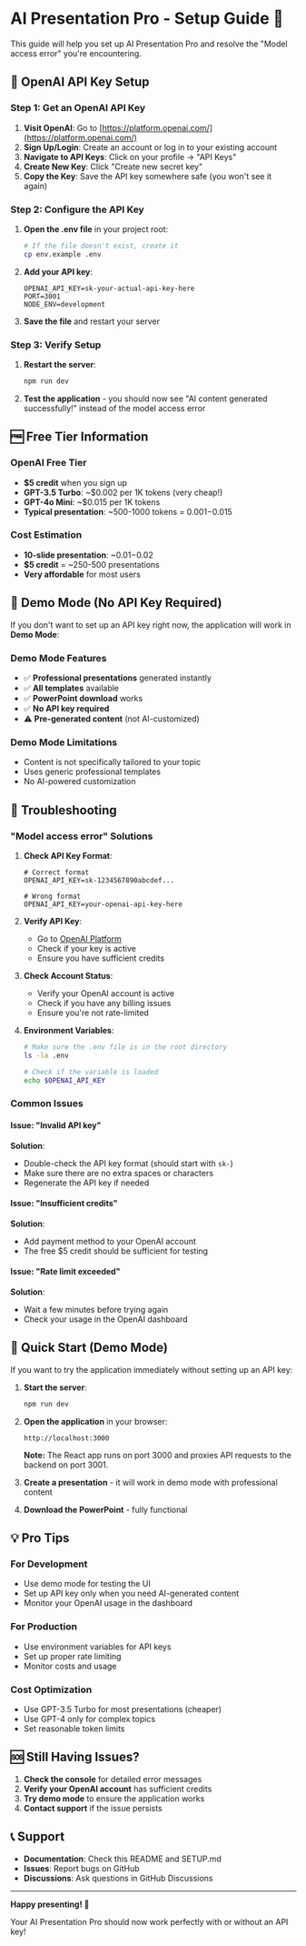 # AI Presentation Pro - Setup Guide 🚀

This guide will help you set up AI Presentation Pro and resolve the "Model access error" you're encountering.

## 🔑 OpenAI API Key Setup

### Step 1: Get an OpenAI API Key

1. **Visit OpenAI**: Go to [https://platform.openai.com/](https://platform.openai.com/)
2. **Sign Up/Login**: Create an account or log in to your existing account
3. **Navigate to API Keys**: Click on your profile → "API Keys"
4. **Create New Key**: Click "Create new secret key"
5. **Copy the Key**: Save the API key somewhere safe (you won't see it again)

### Step 2: Configure the API Key

1. **Open the .env file** in your project root:
   ```bash
   # If the file doesn't exist, create it
   cp env.example .env
   ```

2. **Add your API key**:
   ```env
   OPENAI_API_KEY=sk-your-actual-api-key-here
   PORT=3001
   NODE_ENV=development
   ```

3. **Save the file** and restart your server

### Step 3: Verify Setup

1. **Restart the server**:
   ```bash
   npm run dev
   ```

2. **Test the application** - you should now see "AI content generated successfully!" instead of the model access error

## 🆓 Free Tier Information

### OpenAI Free Tier
- **$5 credit** when you sign up
- **GPT-3.5 Turbo**: ~$0.002 per 1K tokens (very cheap!)
- **GPT-4o Mini**: ~$0.015 per 1K tokens
- **Typical presentation**: ~500-1000 tokens = $0.001-$0.015

### Cost Estimation
- **10-slide presentation**: ~$0.01-$0.02
- **$5 credit** = ~250-500 presentations
- **Very affordable** for most users

## 🎯 Demo Mode (No API Key Required)

If you don't want to set up an API key right now, the application will work in **Demo Mode**:

### Demo Mode Features
- ✅ **Professional presentations** generated instantly
- ✅ **All templates** available
- ✅ **PowerPoint download** works
- ✅ **No API key required**
- ⚠️ **Pre-generated content** (not AI-customized)

### Demo Mode Limitations
- Content is not specifically tailored to your topic
- Uses generic professional templates
- No AI-powered customization

## 🔧 Troubleshooting

### "Model access error" Solutions

1. **Check API Key Format**:
   ```env
   # Correct format
   OPENAI_API_KEY=sk-1234567890abcdef...
   
   # Wrong format
   OPENAI_API_KEY=your-openai-api-key-here
   ```

2. **Verify API Key**:
   - Go to [OpenAI Platform](https://platform.openai.com/api-keys)
   - Check if your key is active
   - Ensure you have sufficient credits

3. **Check Account Status**:
   - Verify your OpenAI account is active
   - Check if you have any billing issues
   - Ensure you're not rate-limited

4. **Environment Variables**:
   ```bash
   # Make sure the .env file is in the root directory
   ls -la .env
   
   # Check if the variable is loaded
   echo $OPENAI_API_KEY
   ```

### Common Issues

#### Issue: "Invalid API key"
**Solution**: 
- Double-check the API key format (should start with `sk-`)
- Make sure there are no extra spaces or characters
- Regenerate the API key if needed

#### Issue: "Insufficient credits"
**Solution**:
- Add payment method to your OpenAI account
- The free $5 credit should be sufficient for testing

#### Issue: "Rate limit exceeded"
**Solution**:
- Wait a few minutes before trying again
- Check your usage in the OpenAI dashboard

## 🚀 Quick Start (Demo Mode)

If you want to try the application immediately without setting up an API key:

1. **Start the server**:
   ```bash
   npm run dev
   ```

2. **Open the application** in your browser:
   ```
   http://localhost:3000
   ```
   
   **Note:** The React app runs on port 3000 and proxies API requests to the backend on port 3001.

3. **Create a presentation** - it will work in demo mode with professional content

4. **Download the PowerPoint** - fully functional

## 💡 Pro Tips

### For Development
- Use demo mode for testing the UI
- Set up API key only when you need AI-generated content
- Monitor your OpenAI usage in the dashboard

### For Production
- Use environment variables for API keys
- Set up proper rate limiting
- Monitor costs and usage

### Cost Optimization
- Use GPT-3.5 Turbo for most presentations (cheaper)
- Use GPT-4 only for complex topics
- Set reasonable token limits

## 🆘 Still Having Issues?

1. **Check the console** for detailed error messages
2. **Verify your OpenAI account** has sufficient credits
3. **Try demo mode** to ensure the application works
4. **Contact support** if the issue persists

## 📞 Support

- **Documentation**: Check this README and SETUP.md
- **Issues**: Report bugs on GitHub
- **Discussions**: Ask questions in GitHub Discussions

---

**Happy presenting! 🎉**

Your AI Presentation Pro should now work perfectly with or without an API key!

